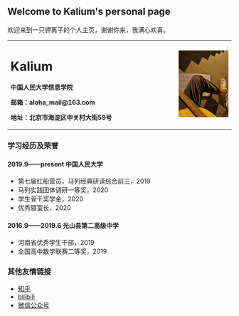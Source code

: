 ## Welcome to Kalium's personal page

欢迎来到一只钾离子的个人主页，谢谢你来，我满心欢喜。

<table border="0">
  <tr>
    <td width="75%">
      <h1>Kalium</h1>
      <p><b>中国人民大学信息学院</b></p>
      <p><b>邮箱：aloha_mail@163.com</b></p>
      <p><b>地址：北京市海淀区中关村大街59号</b></p>
    </td>
    <td width="25%">
      <img src="/IMG_20190921_194229.jpg" width="100%">     
    </td>
  </tr>
</table>

### 学习经历及荣誉
#### 2019.9——present 中国人民大学
- 第七届红船营员，马列经典研读综合前三，2019
- 马列实践团体调研一等奖，2020
- 学生骨干奖学金，2020
- 优秀寝室长，2020
#### 2016.9——2019.6 光山县第二高级中学
- 河南省优秀学生干部，2019
- 全国高中数学联赛二等奖，2019

### 其他友情链接
- [知乎](https://zhihu.com/people/alohakalium)
- [bilibili](https://b23.tv/Sple1b)
- [微信公众号](https://mp.weixin.qq.com/mp/profile_ext?action=home&__biz=MzI1NjMzMjg1OQ==&scene=124&uin=&key=&devicetype=Windows+10+x64&version=63010043&lang=zh_CN&a8scene=7&fontgear=2)

